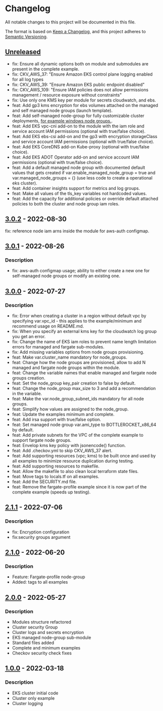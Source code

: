 # Changelog
All notable changes to this project will be documented in this file.

The format is based on [Keep a Changelog](https://keepachangelog.com/en/1.0.0/),
and this project adheres to [Semantic Versioning](https://semver.org/spec/v2.0.0.html).

## [Unreleased]
- fix: Ensure all dynamic options both on module and submodules are present in the complete example.
- fix: CKV_AWS_37: "Ensure Amazon EKS control plane logging enabled for all log types
- fix: CKV_AWS_39: "Ensure Amazon EKS public endpoint disabled"
- fix: CKV_AWS_109: "Ensure IAM policies does not allow permissions management / resource exposure without constraints"
- fix: Use only one KMS key per module for secrets cloudwatch, and ebs.
- feat: Add gp3 kms encryption for ebs volumes attached on the managed and self managed node groups (launch template).
- feat: Add self-managed node-group for fully customizable cluster deployments, [for example windows node groups.](https://github.com/aws/containers-roadmap/issues/584).
- feat: Add EKS vpc-cni add-on to the module with the iam role and service account IAM permissions (optional with true/false choice).
- feat: Add EKS ebs-csi add-on and the gp3 with encryption storageClass and service account IAM permissions (optional with true/false choice).
- feat: Add EKS CoreDNS add-on Kube-proxy (optional with true/false choice).
- feat: Add EKS ADOT Operator add-on and service account IAM permissions (optional with true/false choice).
- feat: Add a default managed node group with documented default values that gets created if var.enable_managed_node_group = true and var.managed_node_groups = {} (use less code to create a operational eks cluster).
- feat: Add container insights support for metrics and log groups.
- feat: Make all values of the tls_key variables not hardcoded values.
- feat: Add the capacity for additional policies or override default attached policies to both the cluster and node group iam roles.

## [3.0.2] - 2022-08-30
fix: reference node iam arns inside the module for aws-auth configmap.

## [3.0.1] - 2022-08-26
### Description
- fix: aws-auth configmap usage; ability to either create a new one for self-managed node groups or modify an existing one.

## [3.0.0] - 2022-07-27
### Description
 - fix: Error when creating a cluster in a region without default vpc by specifying var.vpc_id - this applies to the example/minimum and recommend usage on README.md.
 - fix: When you specify an external kms key for the cloudwatch log group you get an error.
 - fix: Change the name of EKS iam roles to prevent name length limitation errors for managed and fargate sub-modules.
 - fix: Add missing variables options from node groups provisioning.
 - feat: Make var.cluster_name mandatory for node_groups.
 - feat: Change how the node groups are provisioned, allow to add N managed and fargate node groups within the module.
 - feat: Change the variable names that enable managed and fargate node groups creation.
 - feat: Set the node_group key_pair creation to false by default.
 - feat: Change the node_group max_size to 3 and add a recommendation in the variable.
 - feat: Make the var.node_group_subnet_ids mandatory for all node groups.
 - feat: Simplify how values are assigned to the node_group.
 - feat: Update the examples minimum and complete.
 - feat: Add irsa support with true/false option.
 - feat: Set managed node group var.ami_type to BOTTLEROCKET_x86_64 by default.
 - feat: Add private subnets for the VPC of the complete example to support fargate node groups.
 - feat: Envelop kms key policy with jsonencode() function.
 - feat: Add .checkov.yml to skip CKV_AWS_37 alert.
 - feat: Add supporting resources (vpc; kms) to be built once and used by all examples to minimize resource duplication during testing.
 - feat: Add supporting resources to makefile.
 - feat: Allow the makefile to also clean local terraform state files.
 - feat: Move tags to locals.tf on all examples.
 - feat: Add the SECURITY.md file.
 - feat: Remove the fargate-profile example since it is now part of the complete example (speeds up testing).


## [2.1.1] - 2022-07-06
### Description
 - fix: Encryption configuration
 - fix:security groups argument

## [2.1.0] - 2022-06-20
### Description
- Feature: Fargate-profile node-group
- Added: tags to all examples

## [2.0.0] - 2022-05-27
### Description
- Modules structure refactored
- Cluster security Group
- Cluster logs and secrets encryption
- EKS managed node-group sub-module
- Standard files added
- Complete and minimum examples
- Checkov security check fixes

## [1.0.0] - 2022-03-18
### Description
- EKS cluster initial code
- Cluster only example
- Cluster logging

[Unreleased]: https://github.com/boldlink/terraform-aws-eks/compare/3.0.1...HEAD

[3.0.2]: https://github.com/boldlink/terraform-aws-eks/releases/tag/3.0.2

[3.0.1]: https://github.com/boldlink/terraform-aws-eks/releases/tag/3.0.1

[3.0.0]: https://github.com/boldlink/terraform-aws-eks/releases/tag/3.0.0

[3.0.0]: https://github.com/boldlink/terraform-aws-eks/releases/tag/3.0.0

[2.1.1]: https://github.com/boldlink/terraform-aws-eks/releases/tag/2.1.1

[2.1.0]: https://github.com/boldlink/terraform-aws-eks/releases/tag/2.1.0

[2.0.0]: https://github.com/boldlink/terraform-aws-eks/releases/tag/2.0.0

[1.0.0]: https://github.com/boldlink/terraform-aws-eks/releases/tag/1.0.0
